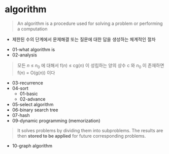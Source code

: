 # algorithm

> An algorithm is a procedure used for solving a problem or performing a computation
- 제한된 수의 단계에서 문제해결 또는 질문에 대한 답을 생성하는 체계적인 절차

* 01-what algorithm is
* 02-analysis
> 모든 $n$ $\le$ $n_0$ 에 대해서 f($n$) $\le$ cg($n$) 이 성립하는 양의 상수 c 와 $n_0$ 이 존재하면 f($n$) = O(g($n$)) 이다
* 03-recurrence
* 04-sort 
  - 01-basic
  - 02-advance
* 05-select algorithm 
* 06-binary search tree
* 07-hash
* 09-dynamic programming (memorization)
> It solves problems by dividing them into subproblems. The results are then **stored to be applied** for future corresponding problems.

* 10-graph algorithm
